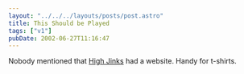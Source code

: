 ```yaml
---
layout: "../../../layouts/posts/post.astro"
title: This Should be Played
tags: ["v1"]
pubDate: 2002-06-27T11:16:47
---
```


Nobody mentioned that [High Jinks][1] had a website. Handy for t-shirts.

[1]: http://www.high-jinks.com/ "High Jinks: skate/clothes shop in Carnaby Street and Covent Garden"
